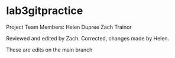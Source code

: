 # lab3gitpractice
Project Team Members:
Helen Dupree
Zach Trainor

Reviewed and edited by Zach.
Corrected, changes made by Helen.

These are edits on the main branch
